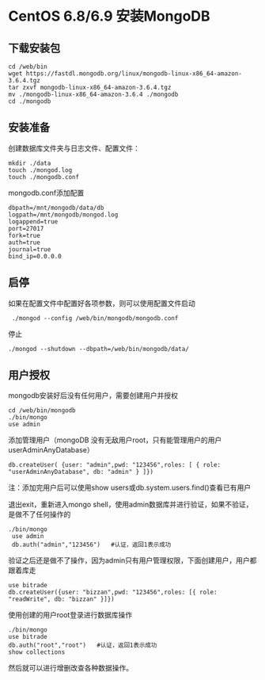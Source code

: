 # CentOS 6.8/6.9 安装MongoDB

## 下载安装包

```
cd /web/bin
wget https://fastdl.mongodb.org/linux/mongodb-linux-x86_64-amazon-3.6.4.tgz
tar zxvf mongodb-linux-x86_64-amazon-3.6.4.tgz
mv ./mongodb-linux-x86_64-amazon-3.6.4 ./mongodb
cd ./mongodb
```

## 安装准备

创建数据库文件夹与日志文件、配置文件：

```
mkdir ./data
touch ./mongod.log
touch ./mongodb.conf
```

mongodb.conf添加配置

```
dbpath=/mnt/mongodb/data/db
logpath=/mnt/mongodb/mongod.log
logappend=true
port=27017
fork=true
auth=true
journal=true
bind_ip=0.0.0.0
```



##  启停

如果在配置文件中配置好各项参数，则可以使用配置文件启动

```
 ./mongod --config /web/bin/mongodb/mongodb.conf
```

停止

```
./mongod --shutdown --dbpath=/web/bin/mongodb/data/
```

## 用户授权

mongodb安装好后没有任何用户，需要创建用户并授权

```
cd /web/bin/mongodb
./bin/mongo
use admin
```

添加管理用户（mongoDB 没有无敌用户root，只有能管理用户的用户 userAdminAnyDatabase）

```
db.createUser( {user: "admin",pwd: "123456",roles: [ { role: "userAdminAnyDatabase", db: "admin" } ]})
```

注：添加完用户后可以使用show users或db.system.users.find()查看已有用户

退出exit，重新进入mongo shell，使用admin数据库并进行验证，如果不验证，是做不了任何操作的

```
./bin/mongo
 use admin
 db.auth("admin","123456")   #认证，返回1表示成功
```

验证之后还是做不了操作，因为admin只有用户管理权限，下面创建用户，用户都跟着库走

```
use bitrade
db.createUser({user: "bizzan",pwd: "123456",roles: [{ role: "readWrite", db: "bizzan" }]})
```

使用创建的用户root登录进行数据库操作

```
./bin/mongo
use bitrade
db.auth("root","root")   #认证，返回1表示成功
show collections
```

然后就可以进行增删改查各种数据操作。


